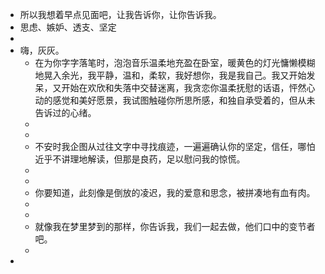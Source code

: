 - 所以我想着早点见面吧，让我告诉你，让你告诉我。
- 思虑、嫉妒、透支、坚定
-
- 嗨，灰灰。
	- 在为你字字落笔时，泡泡音乐温柔地充盈在卧室，暖黄色的灯光慵懒模糊地晃入余光，我平静，温和，柔软，我好想你，我是我自己。我又开始发呆，又开始在欢欣和失落中交替迷离，我贪恋你温柔抚慰的话语，怦然心动的感觉和美好愿景，我试图触碰你所思所感，和独自承受着的，但从未告诉过的心绪。
	-
	-
	- 不安时我企图从过往文字中寻找痕迹，一遍遍确认你的坚定，信任，哪怕近乎不讲理地解读，但那是良药，足以慰问我的惊慌。
	-
	-
	- 你要知道，此刻像是倒放的凌迟，我的爱意和思念，被拼凑地有血有肉。
	-
	-
	- 就像我在梦里梦到的那样，你告诉我，我们一起去做，他们口中的变节者吧。
	-
-